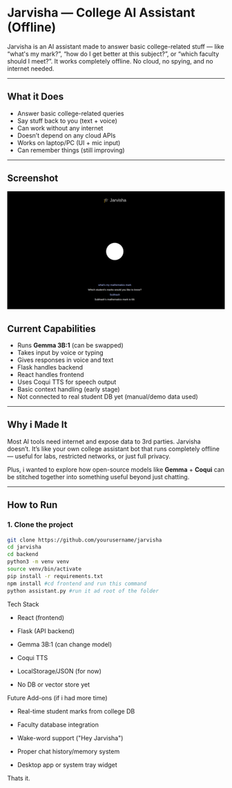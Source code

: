 # Jarvisha — College AI Assistant (Offline)

Jarvisha is an AI assistant made to answer basic college-related stuff — like “what's my mark?”, “how do I get better at this subject?”, or “which faculty should I meet?”. It works completely offline. No cloud, no spying, and no internet needed.

---

## What it Does

- Answer basic college-related queries
- Say stuff back to you (text + voice)
- Can work without any internet
- Doesn’t depend on any cloud APIs
- Works on laptop/PC (UI + mic input)
- Can remember things (still improving)

---

## Screenshot

![Jarvisha UI](assets/ui_demo.png)


## Current Capabilities

- Runs **Gemma 3B:1** (can be swapped)
- Takes input by voice or typing
- Gives responses in voice and text
- Flask handles backend
- React handles frontend
- Uses Coqui TTS for speech output
- Basic context handling (early stage)
- Not connected to real student DB yet (manual/demo data used)

---

## Why i Made It

Most AI tools need internet and expose data to 3rd parties. Jarvisha doesn’t. It’s like your own college assistant bot that runs completely offline — useful for labs, restricted networks, or just full privacy.

Plus, i wanted to explore how open-source models like **Gemma** + **Coqui** can be stitched together into something useful beyond just chatting.

---

## How to Run

### 1. Clone the project

```bash
git clone https://github.com/yourusername/jarvisha
cd jarvisha
cd backend
python3 -m venv venv
source venv/bin/activate
pip install -r requirements.txt
npm install #cd frontend and run this command
python assistant.py #run it ad root of the folder
```


Tech Stack 

  - React (frontend)

  - Flask (API backend)

  - Gemma 3B:1 (can change model)

  - Coqui TTS

  - LocalStorage/JSON (for now)

  - No DB or vector store yet

Future Add-ons (if i had more time)

  - Real-time student marks from college DB

  - Faculty database integration

  - Wake-word support ("Hey Jarvisha")
  
  - Proper chat history/memory system

  - Desktop app or system tray widget

Thats it.
